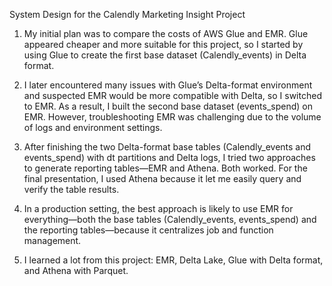 System Design for the Calendly Marketing Insight Project

1. My initial plan was to compare the costs of AWS Glue and EMR. Glue appeared cheaper and more suitable for this project, so I started by using Glue to create the first base dataset (Calendly_events) in Delta format.

2. I later encountered many issues with Glue’s Delta-format environment and suspected EMR would be more compatible with Delta, so I switched to EMR. As a result, I built the second base dataset (events_spend) on EMR. However, troubleshooting EMR was challenging due to the volume of logs and environment settings.

3. After finishing the two Delta-format base tables (Calendly_events and events_spend) with dt partitions and Delta logs, I tried two approaches to generate reporting tables—EMR and Athena. Both worked. For the final presentation, I used Athena because it let me easily query and verify the table results.

4. In a production setting, the best approach is likely to use EMR for everything—both the base tables (Calendly_events, events_spend) and the reporting tables—because it centralizes job and function management.

5. I learned a lot from this project: EMR, Delta Lake, Glue with Delta format, and Athena with Parquet.



